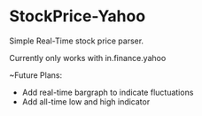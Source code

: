 # StockPrice-Yahoo

Simple Real-Time stock price parser. 

Currently only works with in.finance.yahoo


~Future Plans:

- Add real-time bargraph to indicate fluctuations
- Add all-time low and high indicator

